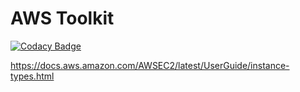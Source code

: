# AWS Toolkit

[![Codacy Badge](https://api.codacy.com/project/badge/Grade/f4a075bfa6914e29bb8706b805f37eaa)](https://app.codacy.com/manual/rahulsinghai/aws-toolkit?utm_source=github.com&utm_medium=referral&utm_content=rahulsinghai/aws-toolkit&utm_campaign=Badge_Grade_Settings)

<https://docs.aws.amazon.com/AWSEC2/latest/UserGuide/instance-types.html>
 